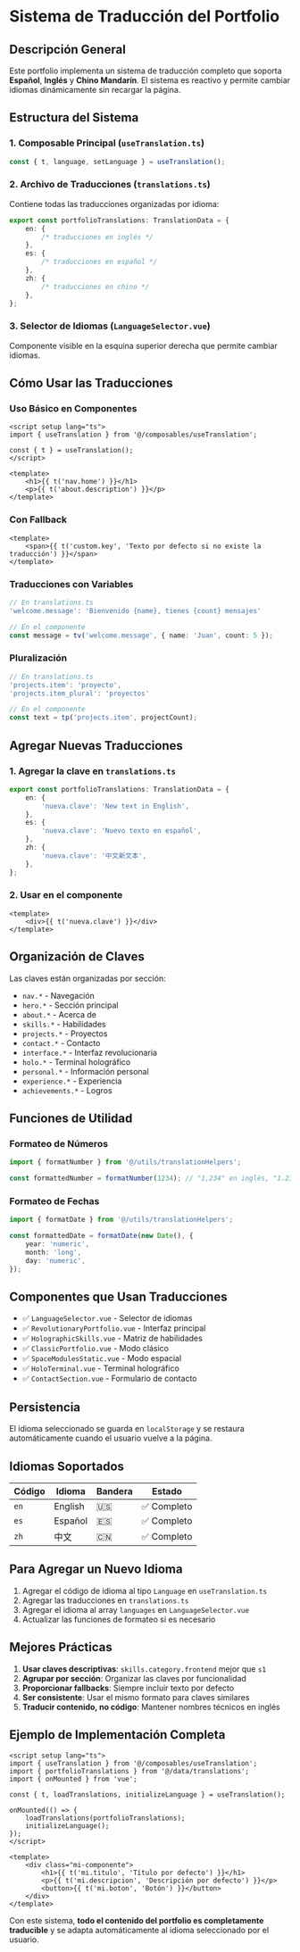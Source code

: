 # Sistema de Traducción del Portfolio

## Descripción General

Este portfolio implementa un sistema de traducción completo que soporta **Español**, **Inglés** y **Chino Mandarín**. El sistema es reactivo y permite cambiar idiomas dinámicamente sin recargar la página.

## Estructura del Sistema

### 1. Composable Principal (`useTranslation.ts`)

```typescript
const { t, language, setLanguage } = useTranslation();
```

### 2. Archivo de Traducciones (`translations.ts`)

Contiene todas las traducciones organizadas por idioma:

```typescript
export const portfolioTranslations: TranslationData = {
    en: {
        /* traducciones en inglés */
    },
    es: {
        /* traducciones en español */
    },
    zh: {
        /* traducciones en chino */
    },
};
```

### 3. Selector de Idiomas (`LanguageSelector.vue`)

Componente visible en la esquina superior derecha que permite cambiar idiomas.

## Cómo Usar las Traducciones

### Uso Básico en Componentes

```vue
<script setup lang="ts">
import { useTranslation } from '@/composables/useTranslation';

const { t } = useTranslation();
</script>

<template>
    <h1>{{ t('nav.home') }}</h1>
    <p>{{ t('about.description') }}</p>
</template>
```

### Con Fallback

```vue
<template>
    <span>{{ t('custom.key', 'Texto por defecto si no existe la traducción') }}</span>
</template>
```

### Traducciones con Variables

```typescript
// En translations.ts
'welcome.message': 'Bienvenido {name}, tienes {count} mensajes'

// En el componente
const message = tv('welcome.message', { name: 'Juan', count: 5 });
```

### Pluralización

```typescript
// En translations.ts
'projects.item': 'proyecto',
'projects.item_plural': 'proyectos'

// En el componente
const text = tp('projects.item', projectCount);
```

## Agregar Nuevas Traducciones

### 1. Agregar la clave en `translations.ts`

```typescript
export const portfolioTranslations: TranslationData = {
    en: {
        'nueva.clave': 'New text in English',
    },
    es: {
        'nueva.clave': 'Nuevo texto en español',
    },
    zh: {
        'nueva.clave': '中文新文本',
    },
};
```

### 2. Usar en el componente

```vue
<template>
    <div>{{ t('nueva.clave') }}</div>
</template>
```

## Organización de Claves

Las claves están organizadas por sección:

- `nav.*` - Navegación
- `hero.*` - Sección principal
- `about.*` - Acerca de
- `skills.*` - Habilidades
- `projects.*` - Proyectos
- `contact.*` - Contacto
- `interface.*` - Interfaz revolucionaria
- `holo.*` - Terminal holográfico
- `personal.*` - Información personal
- `experience.*` - Experiencia
- `achievements.*` - Logros

## Funciones de Utilidad

### Formateo de Números

```typescript
import { formatNumber } from '@/utils/translationHelpers';

const formattedNumber = formatNumber(1234); // "1,234" en inglés, "1.234" en español
```

### Formateo de Fechas

```typescript
import { formatDate } from '@/utils/translationHelpers';

const formattedDate = formatDate(new Date(), {
    year: 'numeric',
    month: 'long',
    day: 'numeric',
});
```

## Componentes que Usan Traducciones

- ✅ `LanguageSelector.vue` - Selector de idiomas
- ✅ `RevolutionaryPortfolio.vue` - Interfaz principal
- ✅ `HolographicSkills.vue` - Matriz de habilidades
- ✅ `ClassicPortfolio.vue` - Modo clásico
- ✅ `SpaceModulesStatic.vue` - Modo espacial
- ✅ `HoloTerminal.vue` - Terminal holográfico
- ✅ `ContactSection.vue` - Formulario de contacto

## Persistencia

El idioma seleccionado se guarda en `localStorage` y se restaura automáticamente cuando el usuario vuelve a la página.

## Idiomas Soportados

| Código | Idioma  | Bandera | Estado      |
| ------ | ------- | ------- | ----------- |
| `en`   | English | 🇺🇸      | ✅ Completo |
| `es`   | Español | 🇪🇸      | ✅ Completo |
| `zh`   | 中文    | 🇨🇳      | ✅ Completo |

## Para Agregar un Nuevo Idioma

1. Agregar el código de idioma al tipo `Language` en `useTranslation.ts`
2. Agregar las traducciones en `translations.ts`
3. Agregar el idioma al array `languages` en `LanguageSelector.vue`
4. Actualizar las funciones de formateo si es necesario

## Mejores Prácticas

1. **Usar claves descriptivas**: `skills.category.frontend` mejor que `s1`
2. **Agrupar por sección**: Organizar las claves por funcionalidad
3. **Proporcionar fallbacks**: Siempre incluir texto por defecto
4. **Ser consistente**: Usar el mismo formato para claves similares
5. **Traducir contenido, no código**: Mantener nombres técnicos en inglés

## Ejemplo de Implementación Completa

```vue
<script setup lang="ts">
import { useTranslation } from '@/composables/useTranslation';
import { portfolioTranslations } from '@/data/translations';
import { onMounted } from 'vue';

const { t, loadTranslations, initializeLanguage } = useTranslation();

onMounted(() => {
    loadTranslations(portfolioTranslations);
    initializeLanguage();
});
</script>

<template>
    <div class="mi-componente">
        <h1>{{ t('mi.titulo', 'Título por defecto') }}</h1>
        <p>{{ t('mi.descripcion', 'Descripción por defecto') }}</p>
        <button>{{ t('mi.boton', 'Botón') }}</button>
    </div>
</template>
```

Con este sistema, **todo el contenido del portfolio es completamente traducible** y se adapta automáticamente al idioma seleccionado por el usuario.
